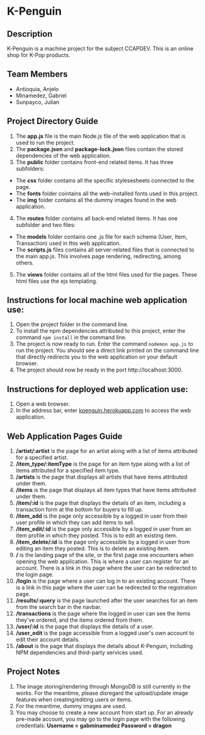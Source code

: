 # K-Penguin

## Description
K-Penguin is a machine project for the subject CCAPDEV. This is an online shop for K-Pop products.

## Team Members
- Antioquia, Anjelo
- Minamedez, Gabriel
- Sunpayco, Julian

## Project Directory Guide
1. The **app.js** file is the main Node.js file of the web application that is used to run the project.
2. The **package.json** and **package-lock.json** files contain the stored dependencies of the web application.
3. The **public** folder contains front-end related items. It has three subfolders:
- The **css** folder contains all the specific stylesesheets connected to the page.
- The **fonts** folder cointains all the web-installed fonts used in this project.
- The **img** folder contains all the dummy images found in the web application.
4. The **routes** folder contains all back-end related items. It has one subfolder and two files:
- The **models** folder contains one .js file for each schema (User, Item, Transaction) used in this web application.
- The **scripts.js** files contains all server-related files that is connected to the main app.js. This involves page rendering, redirecting, among others.
5. The **views** folder contains all of the html files used for the pages. These html files use the ejs templating.

## Instructions for local machine web application use:
1. Open the project folder in the command line.
2. To install the npm dependencies attributed to this project, enter the command ```npm install``` in the command line.
3. The project is now ready to run. Enter the command ```nodemon app.js``` to run the project. You should see a direct link printed on the command line that directly redirects you to the web application on your default browser.
4. The project should now be ready in the port http://localhost:3000.

## Instructions for deployed web application use:
1. Open a web browser.
2. In the address bar, enter <ins>kpenguin.herokuapp.com</ins> to access the web application.

## Web Application Pages Guide
1. **/artist/:artist** is the page for an artist along with a list of items attributed for a specified artist.
2. **/item_type/:itemType** is the page for an item type along with a list of items attributed for a specified item type.
3. **/artists** is the page that displays all artists that have items attributed under them.
4. **/items** is the page that displays all item types that have items attributed under them.
5. **/item/:id** is the page that displays the details of an item, including a transaction form at the bottom for buyers to fill up.
6. **/item_add** is the page only accessible by a logged in user from their user profile in which they can add items to sell.
7. **/item_edit/:id** is the page only accessible by a logged in user from an item profile in which they posted. This is to edit an existing item.
8. **/item_delete/:id** is the page only accessible by a logged in user from editing an item they posted. This is to delete an existing item.
9. **/** is the landing page of the site, or the first page one encounters when opening the web application. This is where a user can register for an account. There is a link in this page where the user can be redirected to the login page.
10. **/login** is the page where a user can log in to an existing account. There is a link in this page where the user can be redirected to the registration page.
11. **/results/:query** is the page launched after the user searches for an item from the search bar in the navbar.
12. **/transactions** is the page where the logged in user can see the items they've ordered, and the items ordered from them.
13. **/user/:id** is the page that displays the details of a user.
14. **/user_edit** is the page accessible from a logged user's own account to edit their account details.
15. **/about** is the page that displays the details about K-Penguin, including NPM dependencies and third-party services used.
 
## Project Notes
1. The image storing/rendering through MongoDB is still currently in the works. For the meantime, please disregard the upload/update image features when creating/editing users or items.
2. For the meantime, dummy images are used.
3. You may choose to create a new account from start up. For an already pre-made account, you may go to the login page with the following credentials: **Username = gabminamedez Password = dragon**
